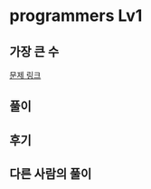# programmers Lv1

## 가장 큰 수

[문제 링크](https://programmers.co.kr/learn/courses/30/lessons/42746#)

## 풀이

## 후기

## 다른 사람의 풀이
